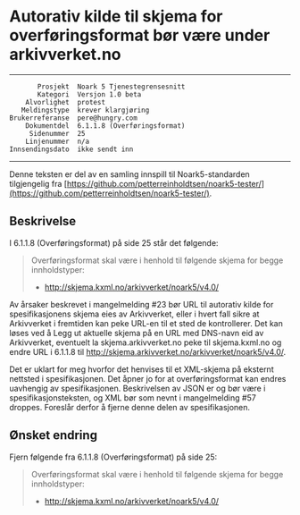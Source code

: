 Autorativ kilde til skjema for overføringsformat bør være under arkivverket.no
==============================================================================

 ------------------  ---------------------------------
           Prosjekt  Noark 5 Tjenestegrensesnitt
           Kategori  Versjon 1.0 beta
        Alvorlighet  protest
       Meldingstype  krever klargjøring
    Brukerreferanse  pere@hungry.com
        Dokumentdel  6.1.1.8 (Overføringsformat)
         Sidenummer  25
        Linjenummer  n/a
    Innsendingsdato  ikke sendt inn
 ------------------  ---------------------------------

Denne teksten er del av en samling innspill til Noark5-standarden
tilgjengelig fra [https://github.com/petterreinholdtsen/noark5-tester/](https://github.com/petterreinholdtsen/noark5-tester/).

Beskrivelse
-----------

I 6.1.1.8 (Overføringsformat) på side 25 står det følgende:

> Overføringsformat skal være i henhold til følgende skjema for begge innholdstyper:
> 
>   - http://skjema.kxml.no/arkivverket/noark5/v4.0/

Av årsaker beskrevet i mangelmelding #23 bør URL til autorativ kilde
for spesifikasjonens skjema eies av Arkivverket, eller i hvert fall
sikre at Arkivverket i fremtiden kan peke URL-en til et sted de
kontrollerer.  Det kan løses ved å Legg ut aktuelle skjema på en URL
med DNS-navn eid av Arkivverket, eventuelt la skjema.arkivverket.no
peke til skjema.kxml.no og endre URL i 6.1.1.8 til
http://skjema.arkivverket.no/arkivverket/noark5/v4.0/.


Det er uklart for meg hvorfor det henvises til et XML-skjema på
eksternt nettsted i spesifikasjonen.  Det åpner jo for at
overføringsformat kan endres uavhengig av spesifikasjonen.
Beskrivelsen av JSON er og bør være i spesifikasjonsteksten, og XML
bør som nevnt i mangelmelding #57 droppes.  Foreslår derfor å fjerne
denne delen av spesifikasjonen.

Ønsket endring
--------------

Fjern følgende fra 6.1.1.8 (Overføringsformat) på side 25:

> Overføringsformat skal være i henhold til følgende skjema for begge innholdstyper:
> 
>   - http://skjema.kxml.no/arkivverket/noark5/v4.0/
